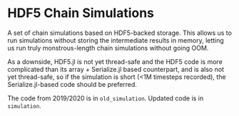 HDF5 Chain Simulations
======================

A set of chain simulations based on HDF5-backed storage. This
allows us to run simulations without storing the intermediate
results in memory, letting us run truly monstrous-length chain
simulations without going OOM.

As a downside, HDF5.jl is not yet thread-safe and the HDF5 code
is more complicated than its array + Serialize.jl based counterpart,
and is also not yet thread-safe, so if the simulation is short 
(<1M timesteps recorded), the Serialize.jl-based code should be
preferred.

The code from 2019/2020 is in `old_simulation`. Updated code is in `simulation`.